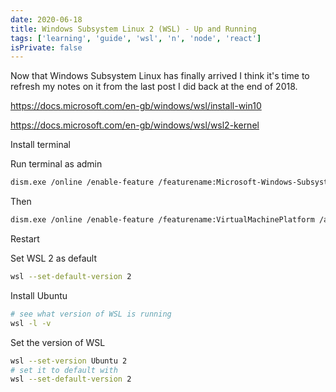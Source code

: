 ```yaml
---
date: 2020-06-18
title: Windows Subsystem Linux 2 (WSL) - Up and Running
tags: ['learning', 'guide', 'wsl', 'n', 'node', 'react']
isPrivate: false
---
```


Now that Windows Subsystem Linux has finally arrived I think it's time
to refresh my notes on it from the last post I did back at the end
of 2018.

https://docs.microsoft.com/en-gb/windows/wsl/install-win10

https://docs.microsoft.com/en-gb/windows/wsl/wsl2-kernel

Install terminal

Run terminal as admin

```bash
dism.exe /online /enable-feature /featurename:Microsoft-Windows-Subsystem-Linux /all /norestart
```

Then

```bash
dism.exe /online /enable-feature /featurename:VirtualMachinePlatform /all /norestart
```

Restart

Set WSL 2 as default

```bash
wsl --set-default-version 2
```

Install Ubuntu

```bash
# see what version of WSL is running
wsl -l -v
```

Set the version of WSL

```bash
wsl --set-version Ubuntu 2
# set it to default with
wsl --set-default-version 2
```
